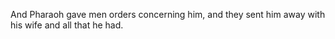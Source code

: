 And Pharaoh gave men orders concerning him, and they sent him away with his wife and all that he had.
